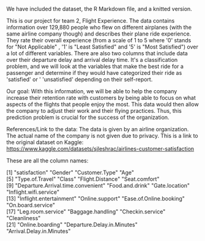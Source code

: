 We have included the dataset, the R Markdown file, and a knitted version. 


This is our project for team 2, Flight Experience. The data contains information over 129,880 people who flew on different airplanes (with the same airline company though) and describes their plane ride experience. They rate their overall experience (from a scale of 1 to 5 where '0' stands for "Not Applicable" , '1' is "Least Satisfied" and '5' is "Most Satisfied") over a lot of different variables. There are also two columns that include data over their departure delay and arrival delay time. It's a classification problem, and we will look at the variables that make the best ride for a passenger and determine if they would have categorized their ride as 'satisfied' or ' 'unsatisfied' depending on their self-report. 

Our goal: With this information, we will be able to help the company increase their retention rate with customers by being able to focus on what aspects of the flights that people enjoy the most. This data would then allow the company to adjust their work and their flying practices. Thus, this prediction problem is crucial for the success of the organization. 

References/Link to the data: The data is given by an airline organization. The actual name of the company is not given due to privacy. This is a link to the original dataset on Kaggle: https://www.kaggle.com/datasets/sjleshrac/airlines-customer-satisfaction

These are all the column names: 

 [1] "satisfaction"                      "Gender"                            "Customer.Type"                     "Age"                              
 [5] "Type.of.Travel"                    "Class"                             "Flight.Distance"                   "Seat.comfort"                     
 [9] "Departure.Arrival.time.convenient" "Food.and.drink"                    "Gate.location"                     "Inflight.wifi.service"            
[13] "Inflight.entertainment"            "Online.support"                    "Ease.of.Online.booking"            "On.board.service"                 
[17] "Leg.room.service"                  "Baggage.handling"                  "Checkin.service"                   "Cleanliness"                      
[21] "Online.boarding"                   "Departure.Delay.in.Minutes"        "Arrival.Delay.in.Minutes"  

